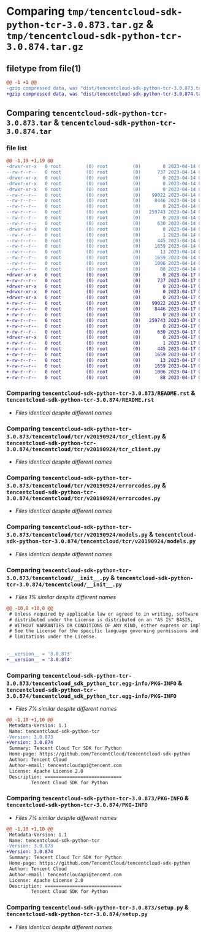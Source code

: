 # Comparing `tmp/tencentcloud-sdk-python-tcr-3.0.873.tar.gz` & `tmp/tencentcloud-sdk-python-tcr-3.0.874.tar.gz`

## filetype from file(1)

```diff
@@ -1 +1 @@
-gzip compressed data, was "dist/tencentcloud-sdk-python-tcr-3.0.873.tar", last modified: Fri Apr 14 00:54:04 2023, max compression
+gzip compressed data, was "dist/tencentcloud-sdk-python-tcr-3.0.874.tar", last modified: Mon Apr 17 00:50:21 2023, max compression
```

## Comparing `tencentcloud-sdk-python-tcr-3.0.873.tar` & `tencentcloud-sdk-python-tcr-3.0.874.tar`

### file list

```diff
@@ -1,19 +1,19 @@
-drwxr-xr-x   0 root         (0) root         (0)        0 2023-04-14 00:54:04.000000 tencentcloud-sdk-python-tcr-3.0.873/
--rw-r--r--   0 root         (0) root         (0)      737 2023-04-14 00:54:04.000000 tencentcloud-sdk-python-tcr-3.0.873/README.rst
-drwxr-xr-x   0 root         (0) root         (0)        0 2023-04-14 00:54:04.000000 tencentcloud-sdk-python-tcr-3.0.873/tencentcloud/
-drwxr-xr-x   0 root         (0) root         (0)        0 2023-04-14 00:54:04.000000 tencentcloud-sdk-python-tcr-3.0.873/tencentcloud/tcr/
-drwxr-xr-x   0 root         (0) root         (0)        0 2023-04-14 00:54:04.000000 tencentcloud-sdk-python-tcr-3.0.873/tencentcloud/tcr/v20190924/
--rw-r--r--   0 root         (0) root         (0)    99022 2023-04-14 00:54:04.000000 tencentcloud-sdk-python-tcr-3.0.873/tencentcloud/tcr/v20190924/tcr_client.py
--rw-r--r--   0 root         (0) root         (0)     8446 2023-04-14 00:54:04.000000 tencentcloud-sdk-python-tcr-3.0.873/tencentcloud/tcr/v20190924/errorcodes.py
--rw-r--r--   0 root         (0) root         (0)        0 2023-04-14 00:54:04.000000 tencentcloud-sdk-python-tcr-3.0.873/tencentcloud/tcr/v20190924/__init__.py
--rw-r--r--   0 root         (0) root         (0)   259743 2023-04-14 00:54:04.000000 tencentcloud-sdk-python-tcr-3.0.873/tencentcloud/tcr/v20190924/models.py
--rw-r--r--   0 root         (0) root         (0)        0 2023-04-14 00:54:04.000000 tencentcloud-sdk-python-tcr-3.0.873/tencentcloud/tcr/__init__.py
--rw-r--r--   0 root         (0) root         (0)      630 2023-04-14 00:54:04.000000 tencentcloud-sdk-python-tcr-3.0.873/tencentcloud/__init__.py
-drwxr-xr-x   0 root         (0) root         (0)        0 2023-04-14 00:54:04.000000 tencentcloud-sdk-python-tcr-3.0.873/tencentcloud_sdk_python_tcr.egg-info/
--rw-r--r--   0 root         (0) root         (0)        1 2023-04-14 00:54:04.000000 tencentcloud-sdk-python-tcr-3.0.873/tencentcloud_sdk_python_tcr.egg-info/dependency_links.txt
--rw-r--r--   0 root         (0) root         (0)      445 2023-04-14 00:54:04.000000 tencentcloud-sdk-python-tcr-3.0.873/tencentcloud_sdk_python_tcr.egg-info/SOURCES.txt
--rw-r--r--   0 root         (0) root         (0)     1659 2023-04-14 00:54:04.000000 tencentcloud-sdk-python-tcr-3.0.873/tencentcloud_sdk_python_tcr.egg-info/PKG-INFO
--rw-r--r--   0 root         (0) root         (0)       13 2023-04-14 00:54:04.000000 tencentcloud-sdk-python-tcr-3.0.873/tencentcloud_sdk_python_tcr.egg-info/top_level.txt
--rw-r--r--   0 root         (0) root         (0)     1659 2023-04-14 00:54:04.000000 tencentcloud-sdk-python-tcr-3.0.873/PKG-INFO
--rw-r--r--   0 root         (0) root         (0)     1006 2023-04-14 00:54:04.000000 tencentcloud-sdk-python-tcr-3.0.873/setup.py
--rw-r--r--   0 root         (0) root         (0)       88 2023-04-14 00:54:04.000000 tencentcloud-sdk-python-tcr-3.0.873/setup.cfg
+drwxr-xr-x   0 root         (0) root         (0)        0 2023-04-17 00:50:21.000000 tencentcloud-sdk-python-tcr-3.0.874/
+-rw-r--r--   0 root         (0) root         (0)      737 2023-04-17 00:50:21.000000 tencentcloud-sdk-python-tcr-3.0.874/README.rst
+drwxr-xr-x   0 root         (0) root         (0)        0 2023-04-17 00:50:21.000000 tencentcloud-sdk-python-tcr-3.0.874/tencentcloud/
+drwxr-xr-x   0 root         (0) root         (0)        0 2023-04-17 00:50:21.000000 tencentcloud-sdk-python-tcr-3.0.874/tencentcloud/tcr/
+drwxr-xr-x   0 root         (0) root         (0)        0 2023-04-17 00:50:21.000000 tencentcloud-sdk-python-tcr-3.0.874/tencentcloud/tcr/v20190924/
+-rw-r--r--   0 root         (0) root         (0)    99022 2023-04-17 00:50:21.000000 tencentcloud-sdk-python-tcr-3.0.874/tencentcloud/tcr/v20190924/tcr_client.py
+-rw-r--r--   0 root         (0) root         (0)     8446 2023-04-17 00:50:21.000000 tencentcloud-sdk-python-tcr-3.0.874/tencentcloud/tcr/v20190924/errorcodes.py
+-rw-r--r--   0 root         (0) root         (0)        0 2023-04-17 00:50:21.000000 tencentcloud-sdk-python-tcr-3.0.874/tencentcloud/tcr/v20190924/__init__.py
+-rw-r--r--   0 root         (0) root         (0)   259743 2023-04-17 00:50:21.000000 tencentcloud-sdk-python-tcr-3.0.874/tencentcloud/tcr/v20190924/models.py
+-rw-r--r--   0 root         (0) root         (0)        0 2023-04-17 00:50:21.000000 tencentcloud-sdk-python-tcr-3.0.874/tencentcloud/tcr/__init__.py
+-rw-r--r--   0 root         (0) root         (0)      630 2023-04-17 00:50:21.000000 tencentcloud-sdk-python-tcr-3.0.874/tencentcloud/__init__.py
+drwxr-xr-x   0 root         (0) root         (0)        0 2023-04-17 00:50:21.000000 tencentcloud-sdk-python-tcr-3.0.874/tencentcloud_sdk_python_tcr.egg-info/
+-rw-r--r--   0 root         (0) root         (0)        1 2023-04-17 00:50:21.000000 tencentcloud-sdk-python-tcr-3.0.874/tencentcloud_sdk_python_tcr.egg-info/dependency_links.txt
+-rw-r--r--   0 root         (0) root         (0)      445 2023-04-17 00:50:21.000000 tencentcloud-sdk-python-tcr-3.0.874/tencentcloud_sdk_python_tcr.egg-info/SOURCES.txt
+-rw-r--r--   0 root         (0) root         (0)     1659 2023-04-17 00:50:21.000000 tencentcloud-sdk-python-tcr-3.0.874/tencentcloud_sdk_python_tcr.egg-info/PKG-INFO
+-rw-r--r--   0 root         (0) root         (0)       13 2023-04-17 00:50:21.000000 tencentcloud-sdk-python-tcr-3.0.874/tencentcloud_sdk_python_tcr.egg-info/top_level.txt
+-rw-r--r--   0 root         (0) root         (0)     1659 2023-04-17 00:50:21.000000 tencentcloud-sdk-python-tcr-3.0.874/PKG-INFO
+-rw-r--r--   0 root         (0) root         (0)     1006 2023-04-17 00:50:21.000000 tencentcloud-sdk-python-tcr-3.0.874/setup.py
+-rw-r--r--   0 root         (0) root         (0)       88 2023-04-17 00:50:21.000000 tencentcloud-sdk-python-tcr-3.0.874/setup.cfg
```

### Comparing `tencentcloud-sdk-python-tcr-3.0.873/README.rst` & `tencentcloud-sdk-python-tcr-3.0.874/README.rst`

 * *Files identical despite different names*

### Comparing `tencentcloud-sdk-python-tcr-3.0.873/tencentcloud/tcr/v20190924/tcr_client.py` & `tencentcloud-sdk-python-tcr-3.0.874/tencentcloud/tcr/v20190924/tcr_client.py`

 * *Files identical despite different names*

### Comparing `tencentcloud-sdk-python-tcr-3.0.873/tencentcloud/tcr/v20190924/errorcodes.py` & `tencentcloud-sdk-python-tcr-3.0.874/tencentcloud/tcr/v20190924/errorcodes.py`

 * *Files identical despite different names*

### Comparing `tencentcloud-sdk-python-tcr-3.0.873/tencentcloud/tcr/v20190924/models.py` & `tencentcloud-sdk-python-tcr-3.0.874/tencentcloud/tcr/v20190924/models.py`

 * *Files identical despite different names*

### Comparing `tencentcloud-sdk-python-tcr-3.0.873/tencentcloud/__init__.py` & `tencentcloud-sdk-python-tcr-3.0.874/tencentcloud/__init__.py`

 * *Files 1% similar despite different names*

```diff
@@ -10,8 +10,8 @@
 # Unless required by applicable law or agreed to in writing, software
 # distributed under the License is distributed on an "AS IS" BASIS,
 # WITHOUT WARRANTIES OR CONDITIONS OF ANY KIND, either express or implied.
 # See the License for the specific language governing permissions and
 # limitations under the License.
 
 
-__version__ = '3.0.873'
+__version__ = '3.0.874'
```

### Comparing `tencentcloud-sdk-python-tcr-3.0.873/tencentcloud_sdk_python_tcr.egg-info/PKG-INFO` & `tencentcloud-sdk-python-tcr-3.0.874/tencentcloud_sdk_python_tcr.egg-info/PKG-INFO`

 * *Files 7% similar despite different names*

```diff
@@ -1,10 +1,10 @@
 Metadata-Version: 1.1
 Name: tencentcloud-sdk-python-tcr
-Version: 3.0.873
+Version: 3.0.874
 Summary: Tencent Cloud Tcr SDK for Python
 Home-page: https://github.com/TencentCloud/tencentcloud-sdk-python
 Author: Tencent Cloud
 Author-email: tencentcloudapi@tencent.com
 License: Apache License 2.0
 Description: ============================
         Tencent Cloud SDK for Python
```

### Comparing `tencentcloud-sdk-python-tcr-3.0.873/PKG-INFO` & `tencentcloud-sdk-python-tcr-3.0.874/PKG-INFO`

 * *Files 7% similar despite different names*

```diff
@@ -1,10 +1,10 @@
 Metadata-Version: 1.1
 Name: tencentcloud-sdk-python-tcr
-Version: 3.0.873
+Version: 3.0.874
 Summary: Tencent Cloud Tcr SDK for Python
 Home-page: https://github.com/TencentCloud/tencentcloud-sdk-python
 Author: Tencent Cloud
 Author-email: tencentcloudapi@tencent.com
 License: Apache License 2.0
 Description: ============================
         Tencent Cloud SDK for Python
```

### Comparing `tencentcloud-sdk-python-tcr-3.0.873/setup.py` & `tencentcloud-sdk-python-tcr-3.0.874/setup.py`

 * *Files identical despite different names*

